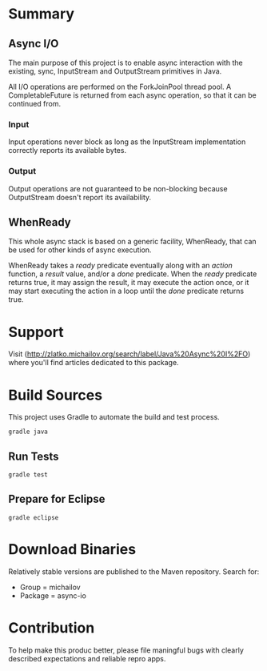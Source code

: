 # Summary
## Async I/O
The main purpose of this project is to enable async interaction with the existing, sync, InputStream and OutputStream primitives in Java.

All I/O operations are performed on the ForkJoinPool thread pool. 
A CompletableFuture is returned from each async operation, so that it can be continued from.

### Input
Input operations never block as long as the InputStream implementation correctly reports its available bytes. 

### Output
Output operations are not guaranteed to be non-blocking because OutputStream doesn't report its availability.

## WhenReady
This whole async stack is based on a generic facility, WhenReady, that can be used for other kinds of async execution.

WhenReady takes a *ready* predicate eventually along with an *action* function, a *result* value, and/or a *done* predicate.
When the *ready* predicate returns true, it may assign the result, it may execute the action once, or it may start executing 
the action in a loop until the *done* predicate returns true.


# Support
Visit (http://zlatko.michailov.org/search/label/Java%20Async%20I%2FO) where you'll find articles dedicated to this package. 


# Build Sources
This project uses Gradle to automate the build and test process.

    gradle java
    
## Run Tests
    gradle test

## Prepare for Eclipse
    gradle eclipse

    
# Download Binaries
Relatively stable versions are published to the Maven repository.
Search for:

* Group = michailov
* Package = async-io


# Contribution
To help make this produc better, please file maningful bugs with clearly described expectations and reliable repro apps.


